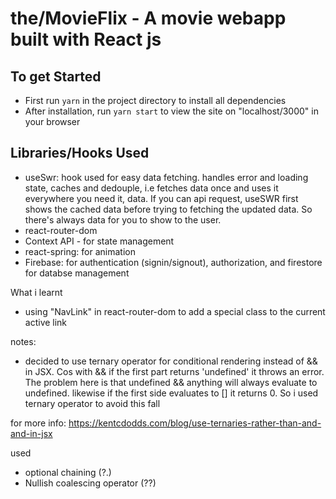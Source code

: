 # the/MovieFlix - A movie webapp built with React js

## To get Started

-  First run <code>yarn</code> in the project directory to install all dependencies
-  After installation, run <code>yarn start</code> to view the site on "localhost/3000" in your browser

## Libraries/Hooks Used

-  useSwr: hook used for easy data fetching. handles error and loading state, caches and dedouple, i.e fetches data once and uses it everywhere you need it, data. If you can api request, useSWR first shows the cached data before trying to fetching the updated data. So there's always data for you to show to the user.
-  react-router-dom
-  Context API - for state management
-  react-spring: for animation
-  Firebase: for authentication (signin/signout), authorization, and firestore for databse management

What i learnt

-  using "NavLink" in react-router-dom to add a special class to the current active link

notes:

-  decided to use ternary operator for conditional rendering instead of && in JSX. Cos with && if the first part returns 'undefined' it throws an error. The problem here is that undefined && anything will always evaluate to undefined. likewise if the first side evaluates to [] it returns 0. So i used ternary operator to avoid this fall

for more info: https://kentcdodds.com/blog/use-ternaries-rather-than-and-and-in-jsx

used

-  optional chaining (?.)
-  Nullish coalescing operator (??)
